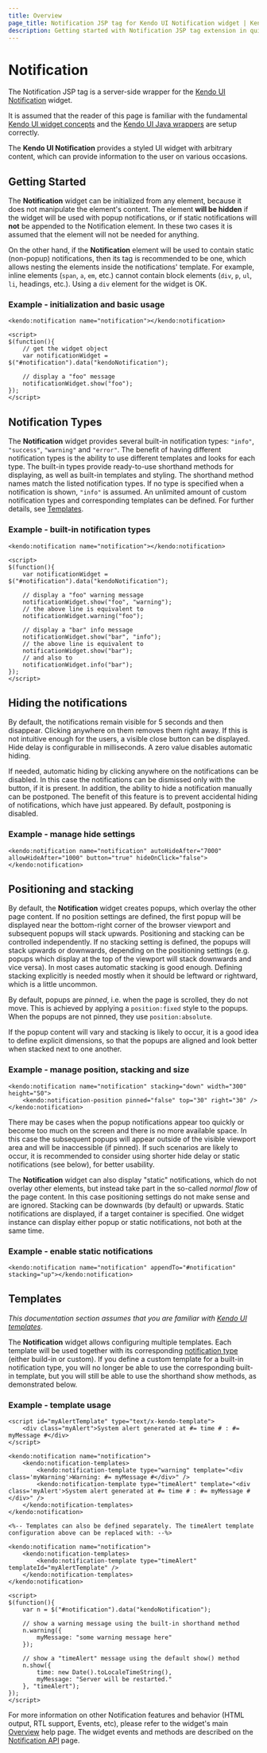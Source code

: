 ```yaml
---
title: Overview
page_title: Notification JSP tag for Kendo UI Notification widget | Kendo UI documentation
description: Getting started with Notification JSP tag extension in quick steps - configure Kendo UI Notification widget and operate Kendo UI Notification events.
---
```


# Notification

The Notification JSP tag is a server-side wrapper for the [Kendo UI Notification](/api/web/notification) widget.

It is assumed that the reader of this page is familiar with the fundamental [Kendo UI widget concepts](/getting-started/widgets) and
the [Kendo UI Java wrappers](/getting-started/using-kendo-with/jsp/introduction) are setup correctly.

The **Kendo UI Notification** provides a styled UI widget with arbitrary content, which can provide information to the user on various occasions.

## Getting Started

The **Notification** widget can be initialized from any element, because it does not manipulate the element's content. The element **will be hidden** if the widget will be used with popup notifications,
or if static notifications will **not** be appended to the Notification element. In these two cases it is assumed that the element will not be needed for anything.

On the other hand, if the **Notification** element will be used to contain static (non-popup) notifications, then its tag is recommended to be one, which allows nesting the elements inside the notifications' template.
For example, inline elements (`span`, `a`, `em`, etc.) cannot contain block elements (`div`, `p`, `ul`, `li`, headings, etc.). Using a `div` element for the widget is OK.

### Example - initialization and basic usage

    <kendo:notification name="notification"></kendo:notification>
    
	<script>
	$(function(){
        // get the widget object
        var notificationWidget = $("#notification").data("kendoNotification");
        
        // display a "foo" message
        notificationWidget.show("foo");
	});
	</script>

## Notification Types

The **Notification** widget provides several built-in notification types: `"info"`, `"success"`, `"warning"` and `"error"`. The benefit of having different notification types is the ability to
use different templates and looks for each type. The built-in types provide ready-to-use shorthand methods for displaying, as well as built-in templates and styling. The shorthand method names match the listed notification types.
If no type is specified when a notification is shown, `"info"` is assumed. An unlimited amount of custom notification types and corresponding templates can be defined. For further details, see [Templates](#templates).

### Example - built-in notification types

    <kendo:notification name="notification"></kendo:notification>
    
	<script>
	$(function(){
        var notificationWidget = $("#notification").data("kendoNotification");
        
        // display a "foo" warning message
        notificationWidget.show("foo", "warning");
        // the above line is equivalent to
        notificationWidget.warning("foo");
        
        // display a "bar" info message
        notificationWidget.show("bar", "info");
        // the above line is equivalent to
        notificationWidget.show("bar");
        // and also to
        notificationWidget.info("bar");
	});
	</script>

## Hiding the notifications

By default, the notifications remain visible for 5 seconds and then disappear. Clicking anywhere on them removes them right away. If this is not intuitive enough for the users, a visible close button can be displayed.
Hide delay is configurable in milliseconds. A zero value disables automatic hiding.

If needed, automatic hiding by clicking anywhere on the notifications can be disabled. In this case the notifications can be dismissed only with the button, if it is present.
In addition, the ability to hide a notification manually can be postponed. The benefit of this feature is to prevent accidental hiding of notifications, which have just appeared. By default, postponing is disabled.

### Example - manage hide settings

    <kendo:notification name="notification" autoHideAfter="7000" allowHideAfter="1000" button="true" hideOnClick="false"></kendo:notification>

## Positioning and stacking

By default, the **Notification** widget creates popups, which overlay the other page content. If no position settings are defined, the first popup will be displayed near the bottom-right corner of the browser viewport
and subsequent popups will stack upwards. Positioning and stacking can be controlled independently. If no stacking setting is defined, the popups will stack upwards or downwards, depending on the positioning settings
(e.g. popups which display at the top of the viewport will stack downwards and vice versa). In most cases automatic stacking is good enough.
Defining stacking explicitly is needed mostly when it should be leftward or rightward, which is a little uncommon.

By default, popups are *pinned*, i.e. when the page is scrolled, they do not move. This is achieved by applying a `position:fixed` style to the popups. When the popups are not pinned, they use `position:absolute`.

If the popup content will vary and stacking is likely to occur, it is a good idea to define explicit dimensions, so that the popups are aligned and look better when stacked next to one another.

### Example - manage position, stacking and size

    <kendo:notification name="notification" stacking="down" width="300" height="50">
        <kendo:notification-position pinned="false" top="30" right="30" />
    </kendo:notification>

There may be cases when the popup notifications appear too quickly or become too much on the screen and there is no more available space. In this case the subsequent popups will appear outside of the visible
viewport area and will be inaccessible (if pinned). If such scenarios are likely to occur, it is recommended to consider using shorter hide delay or static notifications (see below), for better usability.

The **Notification** widget can also display "static" notifications, which do not overlay other elements, but instead take part in the so-called *normal flow* of the page content. In this case
positioning settings do not make sense and are ignored. Stacking can be downwards (by default) or upwards. Static notifications are displayed, if a target container is specified.
One widget instance can display either popup or static notifications, not both at the same time.

### Example - enable static notifications

    <kendo:notification name="notification" appendTo="#notification" stacking="up"></kendo:notification>

## Templates

*This documentation section assumes that you are familiar with [Kendo UI templates](/getting-started/framework/templates/overview)*.

The **Notification** widget allows configuring multiple templates. Each template will be used together with its corresponding [notification type](#notification-types) (either build-in or custom).
If you define a custom template for a built-in notification type, you will no longer be able to use the corresponding built-in template,
but you will still be able to use the shorthand show methods, as demonstrated below.

### Example - template usage

    <script id="myAlertTemplate" type="text/x-kendo-template">
        <div class="myAlert">System alert generated at #= time # : #= myMessage #</div>
    </script>
    
    <kendo:notification name="notification">
        <kendo:notification-templates>
            <kendo:notification-template type="warning" template="<div class='myWarning'>Warning: #= myMessage #</div>" />
            <kendo:notification-template type="timeAlert" template="<div class='myAlert'>System alert generated at #= time # : #= myMessage #</div>" />
        </kendo:notification-templates>
    </kendo:notification>
    
    <%-- Templates can also be defined separately. The timeAlert template configuration above can be replaced with: --%>

    <kendo:notification name="notification">
        <kendo:notification-templates>
            <kendo:notification-template type="timeAlert" templateId="myAlertTemplate" />
        </kendo:notification-templates>
    </kendo:notification>
    
	<script>
	$(function(){
        var n = $("#notification").data("kendoNotification");
        
        // show a warning message using the built-in shorthand method
        n.warning({
            myMessage: "some warning message here"
        });
        
        // show a "timeAlert" message using the default show() method
        n.show({
            time: new Date().toLocaleTimeString(),
            myMessage: "Server will be restarted."
        }, "timeAlert");
	});
	</script>

For more information on other Notification features and behavior (HTML output, RTL support, Events, etc),
please refer to the widget's main [Overview](/getting-started/web/notification/overview) help page.
The widget events and methods are described on the [Notification API](/api/web/notification/) page.